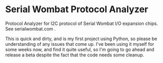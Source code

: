
  # Serial Wombat Protocol Analyzer
  
Protocol Analyzer for I2C protocol of Serial Wombat I/O expansion chips.  See serialwombat.com .

This is quick and dirty, and is my first project using Python, so please be understanding of any issues that come up.  I've been using it myself for some weeks now, and find it quite useful, so I'm going to go ahead and release a beta despite the fact that the code needs some cleanup.
  
